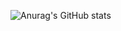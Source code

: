 ![Anurag's GitHub stats](https://github-readme-stats.vercel.app/api?username=udaypatel1&show_icons=true&count_private=true&theme=cobalt&hide=issues,contribs)

